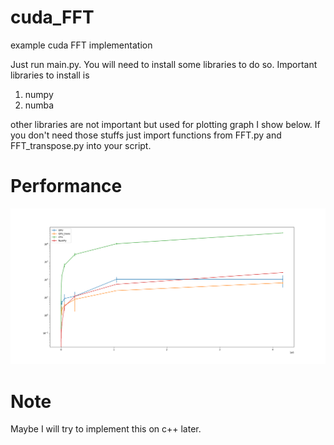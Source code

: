 # cuda_FFT
example cuda FFT implementation

Just run main.py. You will need to install some libraries to do so.
Important libraries to install is
1. numpy
2. numba

other libraries are not important but used for plotting graph I show below.
If you don't need those stuffs just import functions from FFT.py and FFT_transpose.py into your script.

# Performance
![performance](./perf.png)

# Note
Maybe I will try to implement this on c++ later.
